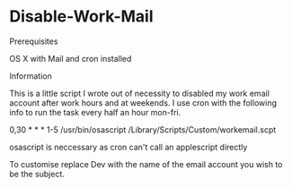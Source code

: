 Disable-Work-Mail
=================

Prerequisites

OS X with Mail and cron installed

Information

This is a little script I wrote out of necessity to disabled my work email account after work hours and at weekends.
I use cron with the following info to run the task every half an hour mon-fri.

0,30 * * * 1-5 /usr/bin/osascript /Library/Scripts/Custom/workemail.scpt

osascript is neccessary as cron can't call an applescript directly

To customise replace Dev with the name of the email account you wish to be the subject.
